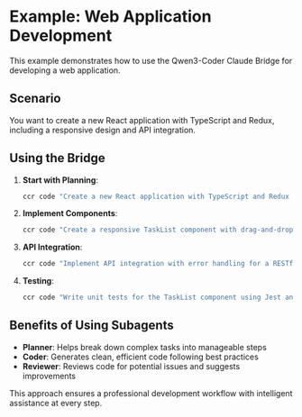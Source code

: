 # Example: Web Application Development

This example demonstrates how to use the Qwen3-Coder Claude Bridge for developing a web application.

## Scenario

You want to create a new React application with TypeScript and Redux, including a responsive design and API integration.

## Using the Bridge

1. **Start with Planning**:
   ```bash
   ccr code "Create a new React application with TypeScript and Redux for a task management system"
   ```

2. **Implement Components**:
   ```bash
   ccr code "Create a responsive TaskList component with drag-and-drop functionality"
   ```

3. **API Integration**:
   ```bash
   ccr code "Implement API integration with error handling for a RESTful task management service"
   ```

4. **Testing**:
   ```bash
   ccr code "Write unit tests for the TaskList component using Jest and React Testing Library"
   ```

## Benefits of Using Subagents

- **Planner**: Helps break down complex tasks into manageable steps
- **Coder**: Generates clean, efficient code following best practices
- **Reviewer**: Reviews code for potential issues and suggests improvements

This approach ensures a professional development workflow with intelligent assistance at every step.